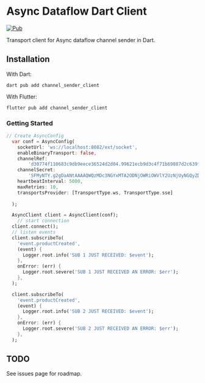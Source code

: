 # Async Dataflow Dart Client
[![Pub](https://img.shields.io/pub/v/channel_sender_client.svg)](https://pub.dev/packages/channel_sender_client)

Transport client for Async dataflow channel sender in Dart.

## Installation

With Dart:
```
dart pub add channel_sender_client
```
With Flutter:
```
flutter pub add channel_sender_client
```

### Getting Started

```dart
// Create AsyncConfig
  var conf = AsyncConfig(
    socketUrl: 'ws://localhost:8082/ext/socket',
    enableBinaryTransport: false,
    channelRef:
        'd30774f110683c9db9eece36524d2d04.99621ecb9d3c4f71b69887d2c639fed0',
    channelSecret:
        'SFMyNTY.g2gDaANtAAAAQWQzMDc3NGYxMTA2ODNjOWRiOWVlY2UzNjUyNGQyZDA0Ljk5NjIxZWNiOWQzYzRmNzFiNjk4ODdkMmM2MzlmZWQwbQAAAARhcHAxbQAAAAh1c2VyX3JlZm4GAFfri3p_AWIAAVGA.dgeQR6mBXL30fm-8PuUA9YrThFJ0ieJMl8R-LcM1WOg',
    heartbeatInterval: 5000,
    maxRetries: 10,
    transportsProvider: [TransportType.ws, TransportType.sse]
    
  );

  AsyncClient client = AsyncClient(conf);
    // start connection
  client.connect();
  // listen events
  client.subscribeTo(
    'event.productCreated',
    (event) {
      Logger.root.info('SUB 1 JUST RECEIVED: $event');
    },
    onError: (err) {
      Logger.root.severe('SUB 1 JUST RECEIVED AN ERROR: $err');
    },
  );

  client.subscribeTo(
    'event.productCreated',
    (event) {
      Logger.root.info('SUB 2 JUST RECEIVED: $event');
    },
    onError: (err) {
      Logger.root.severe('SUB 2 JUST RECEIVED AN ERROR: $err');
    },
  );
```

## TODO

See issues page for roadmap. 